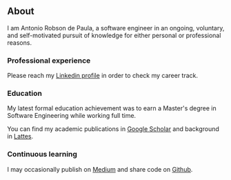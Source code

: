 ## About

I am Antonio Robson de Paula, a software engineer in an ongoing, voluntary, and self-motivated pursuit of knowledge for either personal or professional reasons.

### Professional experience

Please reach my [Linkedin profile](https://www.linkedin.com/in/antoniorobsondepaula/) in order to check my career track.

### Education

My latest formal education achievement was to earn a Master's degree in Software Engineering while working full time.

You can find my academic publications in [Google Scholar](https://scholar.google.com.br/citations?hl=en&user=QucS_38AAAAJ&view_op=list_works&gmla=AJsN-F4lSxJVgCYQk3lReZS-RlNaCpuydbbBcxhyumVyf7M_gtMvzS8WVds7-Mj79nEMqedzRpdrUSqtB6bhpYDDmGXrY5oCeQ) and background in [Lattes](http://lattes.cnpq.br/3031414717499292).

### Continuous learning

I may occasionally publish on [Medium](https://medium.com/@robson.depaula) and share code on [Github](https://github.com/robsondepaula).
